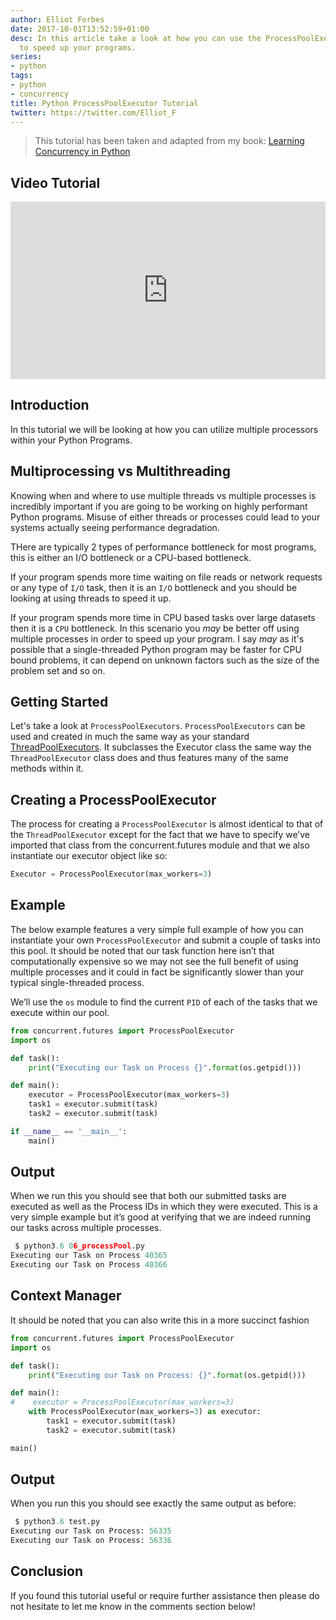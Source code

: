 ```yaml
---
author: Elliot Forbes
date: 2017-10-01T13:52:59+01:00
desc: In this article take a look at how you can use the ProcessPoolExecutor in Python
  to speed up your programs.
series:
- python
tags:
- python
- concurrency
title: Python ProcessPoolExecutor Tutorial
twitter: https://twitter.com/Elliot_F
---
```


> This tutorial has been taken and adapted from my book: [Learning Concurrency in Python](https://www.packtpub.com/application-development/learning-concurrency-python)

## Video Tutorial

<div style="position:relative;height:0;padding-bottom:56.3%"><iframe src="https://www.youtube.com/embed/J7w_G6ZKzz4?ecver=2" style="position:absolute;width:100%;height:100%;left:0" width="639" height="360" frameborder="0" gesture="media" allowfullscreen></iframe></div>

## Introduction

In this tutorial we will be looking at how you can utilize multiple processors within your Python Programs. 

## Multiprocessing vs Multithreading

Knowing when and where to use multiple threads vs multiple processes is incredibly important if you are going to be working on highly performant Python programs. Misuse of either threads or processes could lead to your systems actually seeing performance degradation. 

THere are typically 2 types of performance bottleneck for most programs, this is either an I/O bottleneck or a CPU-based bottleneck. 

If your program spends more time waiting on file reads or network requests or any type of `I/O` task, then it is an `I/O` bottleneck and you should be looking at using threads to speed it up. 

If your program spends more time in CPU based tasks over large datasets then it is a `CPU` bottleneck. In this scenario you *may* be better off using multiple processes in order to speed up your program. I say *may* as it's possible that a single-threaded Python program may be faster for CPU bound problems, it can depend on unknown factors such as the size of the problem set and so on.  

## Getting Started 

Let's take a look at `ProcessPoolExecutors`. `ProcessPoolExecutors` can be used and created in much the same way as your standard [ThreadPoolExecutors](/python/concurrency/python-threadpoolexecutor-tutorial/). It subclasses the Executor class the same way the `ThreadPoolExecutor` class does and thus features many of the same methods within it. 

## Creating a ProcessPoolExecutor

The process for creating a `ProcessPoolExecutor` is almost identical to that of the `ThreadPoolExecutor` except for the fact that we have to specify we’ve imported that class from the concurrent.futures module and that we also instantiate our executor object like so:
 
```py
Executor = ProcessPoolExecutor(max_workers=3)
```

## Example

The below example features a very simple full example of how you can instantiate your own `ProcessPoolExecutor` and submit a couple of tasks into this pool. It should be noted that our task function here isn’t that computationally expensive so we may not see the full benefit of using multiple processes and it could in fact be significantly slower than your typical single-threaded process.

We’ll use the `os` module to find the current `PID` of each of the tasks that we execute within our pool.  

```py
from concurrent.futures import ProcessPoolExecutor
import os

def task():
    print("Executing our Task on Process {}".format(os.getpid()))

def main():
    executor = ProcessPoolExecutor(max_workers=3)
    task1 = executor.submit(task)
    task2 = executor.submit(task)

if __name__ == '__main__':
    main()
```

## Output

When we run this you should see that both our submitted tasks are executed as well as the Process IDs in which they were executed. This is a very simple example but it’s good at verifying that we are indeed running our tasks across multiple processes.

```py
 $ python3.6 06_processPool.py
Executing our Task on Process 40365
Executing our Task on Process 40366
```

## Context Manager

It should be noted that you can also write this in a more succinct fashion

```py
from concurrent.futures import ProcessPoolExecutor
import os

def task():
    print("Executing our Task on Process: {}".format(os.getpid()))

def main():
#    executor = ProcessPoolExecutor(max_workers=3)
    with ProcessPoolExecutor(max_workers=3) as executor:
        task1 = executor.submit(task)
        task2 = executor.submit(task)

main()
```

## Output

When you run this you should see exactly the same output as before:

```py
 $ python3.6 test.py
Executing our Task on Process: 56335
Executing our Task on Process: 56336
```

## Conclusion

If you found this tutorial useful or require further assistance then please do not hesitate to let me know in the comments section below!